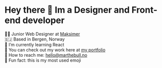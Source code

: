# Hey there 👋 Im a Designer and Front-end developer 


👩‍🎨 Junior Web Designer at [Maksimer](https://maksimer.no/)<br/>
🇸🇯 Based in Bergen, Norway<br/>
🧠 I’m currently learning React<br/>
🦾 You can check out my work here at [my portfolio](https//:marthebull.no)<br/>
:email: How to reach me: hello@marthebull.no<br/>
🌻 Fun fact: this is my most used emoji<br/>
